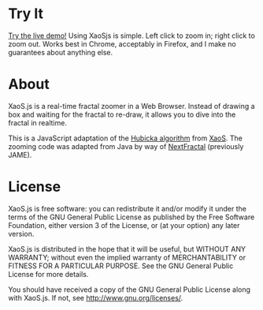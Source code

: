 # Try It

[Try the live demo!](http://xaos-project.github.io/XaoSjs/) Using XaoSjs is simple. Left click to zoom in; right click to zoom out.  Works best in Chrome, acceptably in Firefox, and I make no guarantees about anything else.

# About

XaoS.js is a real-time fractal zoomer in a Web Browser.  Instead of drawing a box and waiting for the fractal
to re-draw, it allows you to dive into the fractal in realtime.

This is a JavaScript adaptation of the
[Hubicka algorithm](https://github.com/xaos-project/XaoS/blob/master/doc/xaosdev.info#L1755)
from [XaoS](http://xaos.sf.net). The zooming code was adapted from Java by way of
[NextFractal](https://nextbreakpoint.com/nextfractal.html) (previously JAME).

# License

XaoS.js is free software: you can redistribute it and/or modify
it under the terms of the GNU General Public License as published by
the Free Software Foundation, either version 3 of the License, or
(at your option) any later version.

XaoS.js is distributed in the hope that it will be useful,
but WITHOUT ANY WARRANTY; without even the implied warranty of
MERCHANTABILITY or FITNESS FOR A PARTICULAR PURPOSE.  See the
GNU General Public License for more details.

You should have received a copy of the GNU General Public License
along with XaoS.js.  If not, see <http://www.gnu.org/licenses/>.
